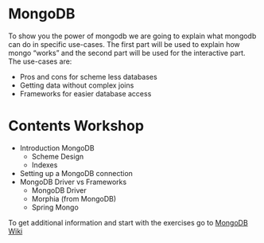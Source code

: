 # MongoDB

To show you the power of mongodb we are going to explain
what mongodb can do in specific use-cases. The first part
will be used to explain how mongo “works” and the second
part will be used for the interactive part. The use-cases are:

- Pros and cons for scheme less databases
- Getting data without complex joins
- Frameworks for easier database access

# Contents Workshop

- Introduction MongoDB
    - Scheme Design
    - Indexes
- Setting up a MongoDB connection
- MongoDB Driver vs Frameworks
    - MongoDB Driver
    - Morphia (from MongoDB)
    - Spring Mongo

To get additional information and start with the exercises go to [MongoDB Wiki](https://github.com/sebivenlo/MongoDB/wiki)
